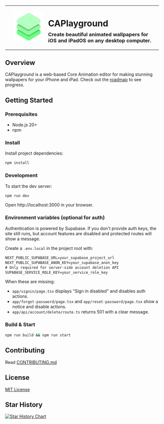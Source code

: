 <table width="100%">
  <tr>
    <td align="right" width="120">
      <img src="apps/web/public/icon-dark.png" alt="CAPlayground Logo" width="100" />
    </td>
    <td align="left">
      <h1>CAPlayground</span></h1>
      <h3 style="margin-top: -10px;">Create beautiful animated wallpapers for iOS and iPadOS on any desktop computer.</h3>
    </td>
  </tr>
</table>

## Overview

CAPlayground is a web-based Core Animation editor for making stunning wallpapers for your iPhone and iPad. Check out the [roadmap](https://caplayground.pages.dev/roadmap) to see progress.

## Getting Started

### Prerequisites

- Node.js 20+
- npm

### Install
Install project dependencies:
```bash
npm install
```

### Development
To start the dev server:
```bash
npm run dev
```

Open http://localhost:3000 in your browser.

### Environment variables (optional for auth)

Authentication is powered by Supabase. If you don't provide auth keys, the site still runs, but account features are disabled and protected routes will show a message.

Create a `.env.local` in the project root with:

```
NEXT_PUBLIC_SUPABASE_URL=your_supabase_project_url
NEXT_PUBLIC_SUPABASE_ANON_KEY=your_supabase_anon_key
# Only required for server-side account deletion API
SUPABASE_SERVICE_ROLE_KEY=your_service_role_key
```

When these are missing:

- `app/signin/page.tsx` displays "Sign in disabled" and disables auth actions.
- `app/forgot-password/page.tsx` and `app/reset-password/page.tsx` show a notice and disable actions.
- `app/api/account/delete/route.ts` returns 501 with a clear message.

### Build & Start

```bash
npm run build && npm run start
```

## Contributing

Read [CONTRIBUTING.md](.github/CONTRIBUTING.md)

## License

[MIT License](LICENSE)

## Star History

[![Star History Chart](https://api.star-history.com/svg?repos=caplayground/caplayground&type=Date)](https://www.star-history.com/#caplayground/caplayground&Date)
